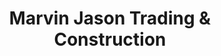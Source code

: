 ---
title: "Marvin Jason Trading & Construction"
url: /puerto-princesa/marvin-jason-trading-and-construction/
shop: hardware
---